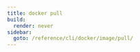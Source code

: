 ```yaml
---
title: docker pull
build:
  render: never
sidebar:
  goto: /reference/cli/docker/image/pull/
---
```

